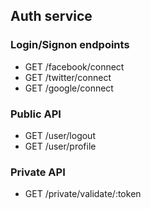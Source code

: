 ## Auth service

### Login/Signon endpoints

- GET /facebook/connect
- GET /twitter/connect
- GET /google/connect


### Public API

- GET /user/logout
- GET /user/profile


### Private API

- GET /private/validate/:token
